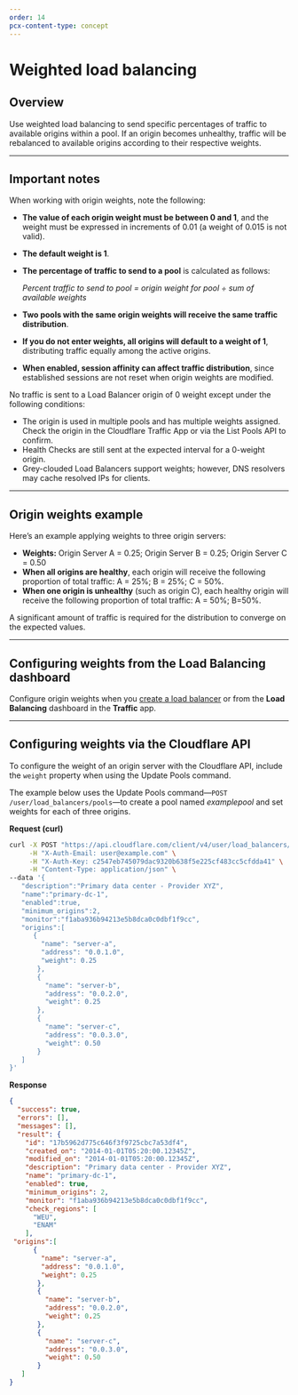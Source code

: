```yaml
---
order: 14
pcx-content-type: concept
---
```


# Weighted load balancing

## Overview

Use weighted load balancing to send specific percentages of traffic to available origins within a pool. If an origin becomes unhealthy, traffic will be rebalanced to available origins according to their respective weights.

---

## Important notes

When working with origin weights, note the following:

- **The value of each origin weight must be between 0 and 1**, and the weight must be expressed in increments of 0.01 (a weight of 0.015 is not valid).
- **The default weight is 1**.
- **The percentage of traffic to send to a pool** is calculated as follows:

  _Percent traffic to send to pool = origin weight for pool ÷ sum of available weights_

- **Two pools with the same origin weights will receive the same traffic distribution**.
- **If you do not enter weights, all origins will default to a weight of 1**, distributing traffic equally among the active origins.
- **When enabled, session affinity can affect traffic distribution**, since established sessions are not reset when origin weights are modified.

No traffic is sent to a Load Balancer origin of 0 weight except under the following conditions:

- The origin is used in multiple pools and has multiple weights assigned.  Check the origin in the Cloudflare Traffic App or via the List Pools API to confirm.
- Health Checks are still sent at the expected interval for a 0-weight origin.
- Grey-clouded Load Balancers support weights; however, DNS resolvers may cache resolved IPs for clients.

---

## Origin weights example

Here’s an example applying weights to three origin servers:

- **Weights:** Origin Server A = 0.25; Origin Server B = 0.25; Origin Server C = 0.50
- **When all origins are healthy**, each origin will receive the following proportion of total traffic: A = 25%; B = 25%; C = 50%.
- **When one origin is unhealthy** (such as origin C), each healthy origin will receive the following proportion of total traffic: A = 50%; B=50%.

A significant amount of traffic is required for the distribution to converge on the expected values.

---

## Configuring weights from the Load Balancing dashboard

Configure origin weights when you [create a load balancer](/create-load-balancer-ui) or from the **Load Balancing** dashboard in the **Traffic** app.

---

## Configuring weights via the Cloudflare API

To configure the weight of an origin server with the Cloudflare API, include the `weight` property when using the Update Pools command.

The example below uses the Update Pools command—`POST /user/load_balancers/pools`—to create a pool named _examplepool_ and set weights for each of three origins.

**Request (curl)**

```bash
curl -X POST "https://api.cloudflare.com/client/v4/user/load_balancers/pools" \
     -H "X-Auth-Email: user@example.com" \
     -H "X-Auth-Key: c2547eb745079dac9320b638f5e225cf483cc5cfdda41" \
     -H "Content-Type: application/json" \
--data '{
   "description":"Primary data center - Provider XYZ",
   "name":"primary-dc-1",
   "enabled":true,
   "minimum_origins":2,
   "monitor":"f1aba936b94213e5b8dca0c0dbf1f9cc",
   "origins":[
      {
        "name": "server-a",
        "address": "0.0.1.0",
        "weight": 0.25
       },
       {
         "name": "server-b",
         "address": "0.0.2.0",
         "weight": 0.25
       },
       {
         "name": "server-c",
         "address": "0.0.3.0",
         "weight": 0.50
       }
   ]
}'
```

**Response**

```json
{
  "success": true,
  "errors": [],
  "messages": [],
  "result": {
    "id": "17b5962d775c646f3f9725cbc7a53df4",
    "created_on": "2014-01-01T05:20:00.12345Z",
    "modified_on": "2014-01-01T05:20:00.12345Z",
    "description": "Primary data center - Provider XYZ",
    "name": "primary-dc-1",
    "enabled": true,
    "minimum_origins": 2,
    "monitor": "f1aba936b94213e5b8dca0c0dbf1f9cc",
    "check_regions": [
      "WEU",
      "ENAM"
    ],
 "origins":[
      {
        "name": "server-a",
        "address": "0.0.1.0",
        "weight": 0.25
       },
       {
         "name": "server-b",
         "address": "0.0.2.0",
         "weight": 0.25
       },
       {
         "name": "server-c",
         "address": "0.0.3.0",
         "weight": 0.50
       }
   ]
}
```
